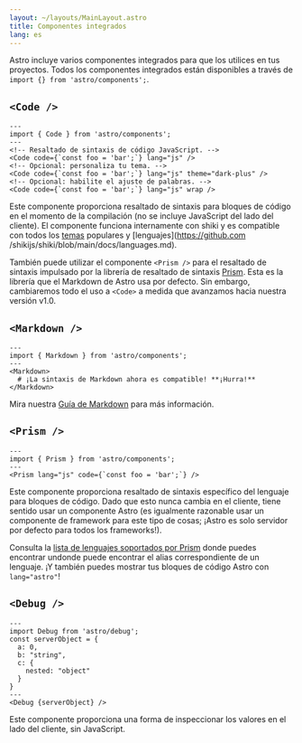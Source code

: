 ```yaml
---
layout: ~/layouts/MainLayout.astro
title: Componentes integrados
lang: es
---
```


Astro incluye varios componentes integrados para que los utilices en tus proyectos. Todos los componentes integrados están disponibles a través de `import {} from 'astro/components';`.

## `<Code />`

```astro
---
import { Code } from 'astro/components';
---
<!-- Resaltado de sintaxis de código JavaScript. -->
<Code code={`const foo = 'bar';`} lang="js" />
<!-- Opcional: personaliza tu tema. -->
<Code code={`const foo = 'bar';`} lang="js" theme="dark-plus" />
<!-- Opcional: habilite el ajuste de palabras. -->
<Code code={`const foo = 'bar';`} lang="js" wrap />
```

Este componente proporciona resaltado de sintaxis para bloques de código en el momento de la compilación (no se incluye JavaScript del lado del cliente). El componente funciona internamente con shiki y es compatible con todos los [temas](https://github.com/shikijs/shiki/blob/main/docs/themes.md) populares y [lenguajes](https://github.com /shikijs/shiki/blob/main/docs/languages.md).

También puede utilizar el componente `<Prism />` para el resaltado de sintaxis impulsado por la librería de resaltado de sintaxis [Prism](https://prismjs.com/). Esta es la librería que el Markdown de Astro usa por defecto. Sin embargo, cambiaremos todo el uso a `<Code>` a medida que avanzamos hacia nuestra versión v1.0.

## `<Markdown />`

```astro
---
import { Markdown } from 'astro/components';
---
<Markdown>
  # ¡La sintaxis de Markdown ahora es compatible! **¡Hurra!**
</Markdown>
```

Mira nuestra [Guía de Markdown](/es/guides/markdown-content) para más información.

<!-- TODO: We should move some of the specific component info here. -->

## `<Prism />`

```astro
---
import { Prism } from 'astro/components';
---
<Prism lang="js" code={`const foo = 'bar';`} />
```

Este componente proporciona resaltado de sintaxis específico del lenguaje para bloques de código. Dado que esto nunca cambia en el cliente, tiene sentido usar un componente Astro (es igualmente razonable usar un componente de framework para este tipo de cosas; ¡Astro es solo servidor por defecto para todos los frameworks!).

Consulta la [lista de lenguajes soportados por Prism](https://prismjs.com/#supported-languages) donde puedes encontrar undonde puede encontrar el alias correspondiente de un lenguaje. ¡Y también puedes mostrar tus bloques de código Astro con `lang="astro"`!

## `<Debug />`

```astro
---
import Debug from 'astro/debug';
const serverObject = {
  a: 0,
  b: "string",
  c: {
    nested: "object"
  }
}
---
<Debug {serverObject} />
```

Este componente proporciona una forma de inspeccionar los valores en el lado del cliente, sin JavaScript.
